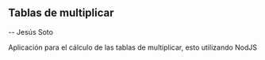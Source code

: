 ## Tablas de multiplicar

-- Jesús Soto

Aplicación para el cálculo de las tablas de multiplicar, esto utilizando NodJS